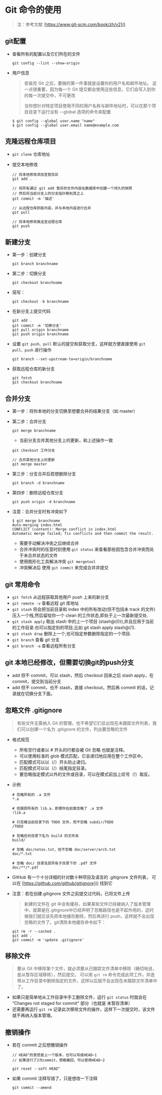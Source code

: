 # Git 命令的使用

> 注：参考文献 [https://www.git-scm.com/book/zh/v2]()

## git配置

* 查看所有的配置以及它们所在的文件
	
	```
	git config --list --show-origin
	```

* 用户信息

	> 安装完 Git 之后，要做的第一件事就是设置你的用户名和邮件地址。 这一点很重要，因为每一个 Git 提交都会使用这些信息，它们会写入到你的每一次提交中，不可更改
	> 
	> 当你想针对特定项目使用不同的用户名称与邮件地址时，可以在那个项目目录下运行没有 --global 选项的命令来配置

	```
	$ git config --global user.name "name"
	$ git config --global user.email name@example.com
	```

## 克隆远程仓库项目

* `git clone` 仓库地址
* 提交本地修改
	
	```
	// 将本地修改添加至暂存区
	git add .
	
	// 将所有通过 git add 暂存的文件内容在数据库中创建一个持久的快照
	// 然后将当前分支上的分支指针移到其之上
	git commit -m '描述'
	
	// 从远程仓库抓取内容，并与本地内容进行合并
	git pull
	
	// 将本地修改推送至远程仓库
	git push
	```

## 新建分支

* 第一步：创建分支
	
	```
	git branch branchname
	```
	
* 第二步：切换分支
	
	```
	git checkout branchname
	```
* 简写：

	```
	git checkout -b branchname
	```

* 在新分支上提交代码

	```
	git add .
	git commit -m '切换分支'
	git pull origin branchname
	git push origin branchname
	```

* 设置 `git push、pull` 默认的提交和获取分支，这样就方便直接使用 `git pull、push` 进行操作

	```
	git branch --set-upstream-to=origin/branchname
	```
	
* 获取远程仓库的新分支

	```
	git fetch
	git checkout branchname
	```

## 合并分支

* 第一步：将你本地的分支切换至想要合并的结果分支（如 master）
* 第二步：合并分支
	
	```
	git merge branchname
	```

	* 当前分支合并其他分支上的更新，和上述操作一致
	
	```
	git checkout 工作分支
	
	// 合并其他分支上的更新
	git merge master 
	```

* 第三步：分支合并后若想删除分支

	```
	git branch -d branchname
	```
	
* 第四步：删除远程仓库分支

	```
	git push origin -d branchname
	```

* 注意：合并分支时有冲突如下
	
	```
	$ git merge branchname
	Auto-merging index.html
	CONFLICT (content): Merge conflict in index.html
	Automatic merge failed; fix conflicts and then commit the result.
	```
	* 需要手动解决冲突之后继续合并
	* 合并冲突时的任意时刻使用 `git status` 来查看那些因包含合并冲突而处于未合并状态的文件
	* 使用图形化工具解决冲突 `git mergetool`
	* 冲突解决后 使用 `git commit` 来完成合并并提交

## git 常用命令
* `git fetch`			从远程获取其他用户 push 上来的新分支
* `git remote -v` 		查看远程 git 库地址
* `git stash` 			将会把当前目录和 index 中的所有改动(但不包括未 track 的文件)压入一个栈,然后留给你一个 clean 的工作状态,即处于上一次最新提交处.
* `git stash apply` 	取出 stash 中的上一个项目 (stash@{0}),并且应用于当前的工作目录.也可以指定别的项目,比如 git stash apply stash@{1}.
* `git stash drop`		删除上一个,也可指定参数删除指定的一个项目.
* `git branch` 查看 git 分支
* `git branch -a` 查看远程所有分支

## git 本地已经修改，但需要切换git的push分支
* add 但不 commit，可以 stash，然后 checkout 回来之后 stash apply，在 commit，提交到当前分支
* add 但不 commit，也不 stash，直接 checkout，然后再 commit 的话，记录就在切换分支下面。

## 忽略文件 .gitignore

> 有些文件无需纳入 Git 的管理，也不希望它们总出现在未跟踪文件列表，我们可以创建一个名为 .gitignore 的文件，列出要忽略的文件

* 格式规范
	* 所有空行或者以 # 开头的行都会被 Git 忽略 也就是注释。
	* 可以使用标准的 glob 模式匹配，它会递归地应用在整个工作区中。
	* 匹配模式可以以（/）开头防止递归。
	* 匹配模式可以以（/）结尾指定目录。
	* 要忽略指定模式以外的文件或目录，可以在模式前加上叹号（!）取反。

* 示例
	
	```
	# 忽略所有的 .a 文件
	*.a
	
	# 但跟踪所有的 lib.a，即便你在前面忽略了 .a 文件
	!lib.a
	
	# 只忽略当前目录下的 TODO 文件，而不忽略 subdir/TODO
	/TODO
	
	# 忽略任何目录下名为 build 的文件夹
	build/
	
	# 忽略 doc/notes.txt，但不忽略 doc/server/arch.txt
	doc/*.txt
	
	# 忽略 doc/ 目录及其所有子目录下的 .pdf 文件
	doc/**/*.pdf
	```
* GitHub 有一个十分详细的针对数十种项目及语言的 .gitignore 文件列表， 可以在 [https://github.com/github/gitignore]() 找到它
* 注意：若在创建.gitignore 文件之前提交过代码，已将文件上传

	> 新建的文件在 git 中会有缓存，如果某些文件已经被纳入了版本管理中，就算是在.gitignore中已经声明了忽略路径也是不起作用的，这时候我们就应该先把本地缓存删除，然后再进行 push，这样就不会出现忽略的文件了。git清除本地缓存命令如下：

	```
	git rm -r --cached .
	git add .
	git commit -m 'update .gitignore'
	```

## 移除文件

> 要从 Git 中移除某个文件，就必须要从已跟踪文件清单中移除（确切地说，是从暂存区域移除），然后提交。 可以用 `git rm` 命令完成此项工作，并连带从工作目录中删除指定的文件，这样以后就不会出现在未跟踪文件清单中了。

* 如果只是简单地从工作目录中手工删除文件，运行 `git status` 时就会在 “Changes not staged for commit” 部分（也就是 未暂存清单）
* 还需要再运行 `git rm` 记录此次移除文件的操作，这样下一次提交时，该文件就不再纳入版本管理。

## 撤销操作

* 若在 commit 之后想撤销操作

	```
	// HEAD^的意思是上一个版本，也可以写成HEAD~1
	// 如果进行了2次commit，想都撤回，可以使用HEAD~2
	
	git reset --soft HEAD^
	```

* 如果 commit 注释写错了，只是想改一下注释

	```
	git commit --amend
	```










